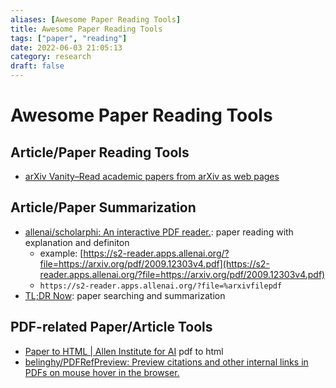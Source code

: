 ```yaml
---
aliases: [Awesome Paper Reading Tools]
title: Awesome Paper Reading Tools
tags: ["paper", "reading"]
date: 2022-06-03 21:05:13
category: research
draft: false
---
```


# Awesome Paper Reading Tools

## Article/Paper Reading Tools

- [arXiv Vanity–Read academic papers from arXiv as web pages](https://www.arxiv-vanity.com/)

## Article/Paper Summarization

- [allenai/scholarphi: An interactive PDF reader.](https://github.com/allenai/scholarphi): paper reading with explanation and definiton
    - example: [https://s2-reader.apps.allenai.org/?file=https://arxiv.org/pdf/2009.12303v4.pdf](https://s2-reader.apps.allenai.org/?file=https://arxiv.org/pdf/2009.12303v4.pdf)
    - `https://s2-reader.apps.allenai.org/?file=%arxivfilepdf`
- [TL;DR Now](https://tldrnow.com/): paper searching and summarization

## PDF-related Paper/Article Tools

- [Paper to HTML | Allen Institute for AI](https://papertohtml.org/) pdf to html
- [belinghy/PDFRefPreview: Preview citations and other internal links in PDFs on mouse hover in the browser.](https://github.com/belinghy/PDFRefPreview)
